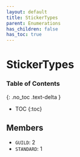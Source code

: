 ```yaml
---
layout: default
title: StickerTypes
parent: Enumerations
has_children: false
has_toc: true
---
```


# StickerTypes
### Table of Contents
{: .no_toc .text-delta }

- TOC
{:toc}
## Members
- `GUILD`: 2
- `STANDARD`: 1
